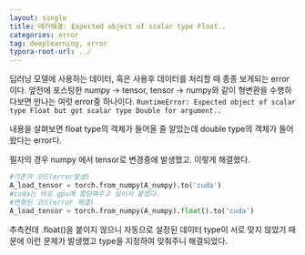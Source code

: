 ```yaml
---
layout: single
title: 에러해결: Expected object of scalar type Float..
categories: error
tag: deeplearning, error
typora-root-url: ../
---
```


딥러닝 모델에 사용하는 데이터, 혹은 사용후 데이터를 처리할 때 종종 보게되는 error이다. 앞전에 포스팅한 numpy -> tensor, tensor -> numpy와 같이 형변환을 수행하다보면 만나는 여럿 error중 하나이다. `RuntimeError: Expected object of scalar type Float but got scalar type Double for argument.. `



내용을 살펴보면 float type의 객체가 들어올 줄 알았는데 double type의 객체가 들어왔다는 error다.

필자의 경우 numpy 에서 tensor로 변경중에 발생했고.  이렇게 해결했다.

```python
#기존의 코드(error발생)
A_load_tensor = torch.from_numpy(A_numpy).to('cuda')
#cuda는 바로 gpu에 할당해주고 싶어서 붙였다.
#변형된 코드(error 해결)
A_load_tensor = torch.from_numpy(A_numpy).float().to('cuda')
```



추측컨데 .float()을 붙이지 않으니 자동으로 설정된 데이터 type이 서로 맞지 않았기 때문에 이런 문제가 발생했고 type을 지정하여 맞춰주니 해결되었다.